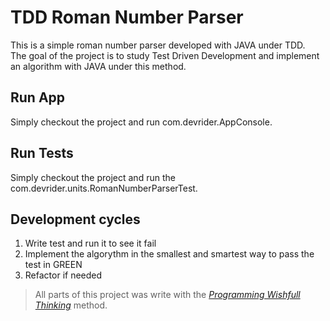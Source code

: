# TDD Roman Number Parser
This is a simple roman number parser developed with JAVA under TDD.  
The goal of the project is to study Test Driven Development and implement an algorithm with JAVA under this method. 

## Run App
Simply checkout the project and run com.devrider.AppConsole.

## Run Tests
Simply checkout the project and run the com.devrider.units.RomanNumberParserTest. 

## Development cycles
1. Write test and run it to see it fail
2. Implement the algorythm in the smallest and smartest way to pass the test in GREEN
3. Refactor if needed
> All parts of this project was write with the [*Programming Wishfull Thinking*](https://wiki.c2.com/?WishfulThinking) method.
